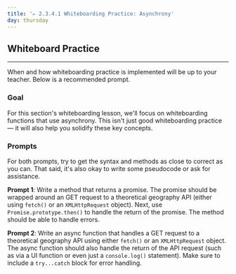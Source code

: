```yaml
---
title: '✏️ 2.3.4.1 Whiteboarding Practice: Asynchrony'
day: thursday
---
```


## Whiteboard Practice
---

When and how whiteboarding practice is implemented will be up to your teacher. Below is a recommended prompt.

### Goal

For this section's whiteboarding lesson, we'll focus on whiteboarding functions that use asynchrony. This isn't just good whiteboarding practice — it will also help you solidify these key concepts.

### Prompts

For both prompts, try to get the syntax and methods as close to correct as you can. That said, it's also okay to write some pseudocode or ask for assistance.

**Prompt 1**: Write a method that returns a promise. The promise should be wrapped around an GET request to a theoretical geography API (either using `fetch()` or an `XMLHttpRequest` object). Next, use `Promise.prototype.then()` to handle the return of the promise. The method should be able to handle errors.

**Prompt 2**: Write an async function that handles a GET request to a theoretical geography API using either `fetch()` or an `XMLHttpRequest` object. The async function should also handle the return of the API request (such as via a UI function or even just a `console.log()` statement). Make sure to include a `try...catch` block for error handling.
